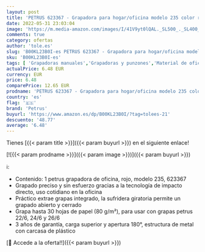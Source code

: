 ```yaml
---
layout: post
title: 'PETRUS 623367 - Grapadora para hogar/oficina modelo 235 color rojo'
date: 2022-05-31 23:03:04
image: 'https://m.media-amazon.com/images/I/41V9yt0lQAL._SL500_._SL400_.jpg'
comments: true
category: ofertas
author: 'tole.es'
slug: 'B00KL23B0I-es PETRUS 623367 - Grapadora para hogar/oficina modelo 235...'
sku: 'B00KL23B0I-es'
tags: [ 'Grapadoras manuales','Grapadoras y punzones','Material de oficina','Oficina y papelería','grapadora','petrus','🇪🇸', ]
actualPrice: 6.48 EUR
currency: EUR
price: 6.48
comparePrice: 12.65 EUR
prodname: 'PETRUS 623367 - Grapadora para hogar/oficina modelo 235 color rojo'
country: 'es'
flag: '🇪🇸'
brand: 'Petrus'
buyurl: 'https://www.amazon.es/dp/B00KL23B0I/?tag=tolees-21'
descuento: '48.77'
average: '6.48'
---
```


Tienes [{{< param title >}}]({{< param buyurl >}}) en el siguiente enlace!

[![{{< param prodname >}}]({{< param image >}})]({{< param buyurl >}})

ℹ️:

- Contenido: 1 petrus grapadora de oficina, rojo, modelo 235, 623367
- Grapado preciso y sin esfuerzo gracias a la tecnología de impacto directo, uso cotidiano en la oficina
- Práctico extrae grapas integrado, la sufridera giratoria permite un grapado abierto y cerrado
- Grapa hasta 30 hojas de papel (80 g/m²), para usar con grapas petrus 22/6, 24/6 y 26/6
- 3 años de garantía, carga superior y apertura 180°, estructura de metal con carcasa de plástico

[🛒 Accede a la oferta!!]({{< param buyurl >}})
